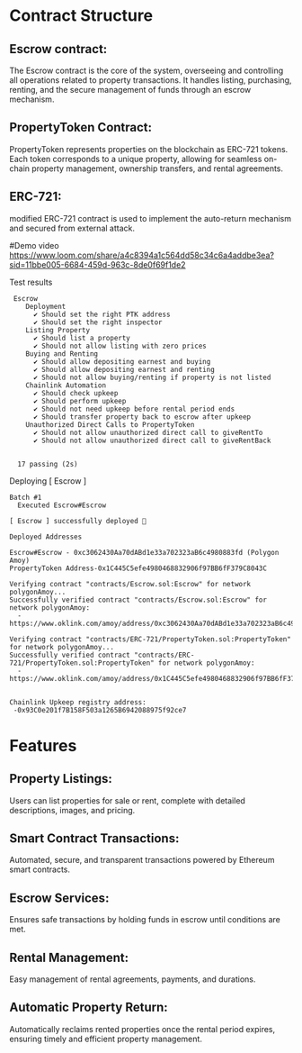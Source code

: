 # Contract Structure
## Escrow contract: 
The Escrow contract is the core of the system, overseeing and controlling all operations related to property transactions. It handles listing, purchasing, renting, and the secure management of funds through an escrow mechanism.
## PropertyToken Contract: 
PropertyToken represents properties on the blockchain as ERC-721 tokens. Each token corresponds to a unique property, allowing for seamless on-chain property management, ownership transfers, and rental agreements.
## ERC-721:
modified ERC-721 contract is used to implement the auto-return mechanism and secured from external attack.


#Demo video
https://www.loom.com/share/a4c8394a1c564dd58c34c6a4addbe3ea?sid=11bbe005-6684-459d-963c-8de0f69f1de2

Test results
```
 Escrow
    Deployment
      ✔ Should set the right PTK address
      ✔ Should set the right inspector
    Listing Property
      ✔ Should list a property
      ✔ Should not allow listing with zero prices
    Buying and Renting
      ✔ Should allow depositing earnest and buying
      ✔ Should allow depositing earnest and renting
      ✔ Should not allow buying/renting if property is not listed
    Chainlink Automation
      ✔ Should check upkeep
      ✔ Should perform upkeep
      ✔ Should not need upkeep before rental period ends
      ✔ Should transfer property back to escrow after upkeep
    Unauthorized Direct Calls to PropertyToken
      ✔ Should not allow unauthorized direct call to giveRentTo
      ✔ Should not allow unauthorized direct call to giveRentBack


  17 passing (2s)
```

Deploying [ Escrow ]
```
Batch #1
  Executed Escrow#Escrow

[ Escrow ] successfully deployed 🚀

Deployed Addresses

Escrow#Escrow - 0xc3062430Aa70dABd1e33a702323aB6c4980883fd (Polygon Amoy)
PropertyToken Address-0x1C445C5efe4980468832906f97BB6fF379C8043C 

Verifying contract "contracts/Escrow.sol:Escrow" for network polygonAmoy...
Successfully verified contract "contracts/Escrow.sol:Escrow" for network polygonAmoy:
  - https://www.oklink.com/amoy/address/0xc3062430Aa70dABd1e33a702323aB6c4980883fd#code

Verifying contract "contracts/ERC-721/PropertyToken.sol:PropertyToken" for network polygonAmoy...
Successfully verified contract "contracts/ERC-721/PropertyToken.sol:PropertyToken" for network polygonAmoy:
  - https://www.oklink.com/amoy/address/0x1C445C5efe4980468832906f97BB6fF379C8043C#code


Chainlink Upkeep registry address:
 -0x93C0e201f7B158F503a1265B6942088975f92ce7
```


# Features
## Property Listings: 
Users can list properties for sale or rent, complete with detailed descriptions, images, and pricing.
## Smart Contract Transactions: 
Automated, secure, and transparent transactions powered by Ethereum smart contracts.
## Escrow Services: 
Ensures safe transactions by holding funds in escrow until conditions are met.
## Rental Management: 
Easy management of rental agreements, payments, and durations.
## Automatic Property Return: 
Automatically reclaims rented properties once the rental period expires, ensuring timely and efficient property management.